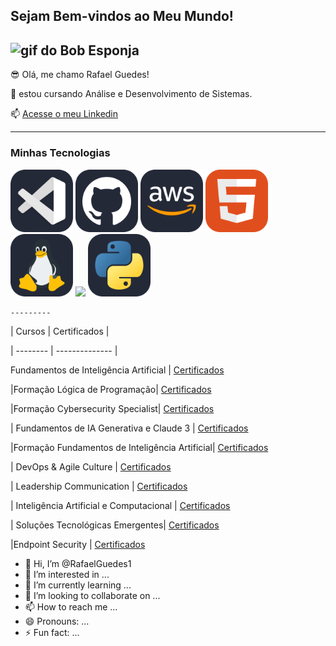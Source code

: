 ## Sejam Bem-vindos ao Meu Mundo!

![gif do Bob Esponja](https://media0.giphy.com/media/v1.Y2lkPTc5MGI3NjExMHFlZWNjMTBwY2hyaW9rdTR1Z3ByZGJnbHp3ZWhyeG4wZzk1OHQ3NCZlcD12MV9pbnRlcm5hbF9naWZfYnlfaWQmY3Q9Zw/DBW3BniaWrFo4/giphy.webp)
---------

😎 Olá, me chamo Rafael Guedes!

💬 estou cursando Análise e Desenvolvimento de Sistemas.

📫 [Acesse o meu Linkedin](https://www.linkedin.com/feed/)

----------

### Minhas Tecnologias

<img src="https://raw.githubusercontent.com/tandpfun/skill-icons/65dea6c4eaca7da319e552c09f4cf5a9a8dab2c8/icons/VSCode-Dark.svg" width="100px">
<img src="https://raw.githubusercontent.com/tandpfun/skill-icons/65dea6c4eaca7da319e552c09f4cf5a9a8dab2c8/icons/Github-Dark.svg" width="100px">
<img src="https://raw.githubusercontent.com/tandpfun/skill-icons/65dea6c4eaca7da319e552c09f4cf5a9a8dab2c8/icons/AWS-Dark.svg" width="100px">
<img src="https://raw.githubusercontent.com/tandpfun/skill-icons/65dea6c4eaca7da319e552c09f4cf5a9a8dab2c8/icons/HTML.svg" width="100px">
<img src="https://raw.githubusercontent.com/tandpfun/skill-icons/65dea6c4eaca7da319e552c09f4cf5a9a8dab2c8/icons/Linux-Dark.svg" width="100px">
<img src="https://raw.githubusercontent.com/tandpfun/skill-icons/65dea6c4eaca7da319e552c09f4cf5a9a8dab2c8/icons/Windows-Dark.svg" width="100px">
<img src="https://raw.githubusercontent.com/tandpfun/skill-icons/65dea6c4eaca7da319e552c09f4cf5a9a8dab2c8/icons/Python-Dark.svg" width="100px">

    ---------
| Cursos | Certificados |

| -------- | --------------  |

 Fundamentos de Inteligência Artificial | [Certificados](https://hermes.dio.me/certificates/cover/5I0RCTYG.jpg)
  
|Formação Lógica de Programação| [Certificados](https://hermes.dio.me/certificates/cover/AZLCUBX7.jpg)  

|Formação Cybersecurity Specialist| [Certificados](https://hermes.dio.me/certificates/YBLVG3DN.pdf)

| Fundamentos de IA Generativa e Claude 3 | [Certificados](https://hermes.dio.me/certificates/cover/63XTOGPV.jpg)

|Formação Fundamentos de Inteligência Artificial| [Certificados](https://hermes.dio.me/certificates/cover/5I0RCTYG.jpg)

| DevOps & Agile Culture | [Certificados](https://on.fiap.com.br/pluginfile.php/1/local_nanocourses/certificado_nanocourse/114766/87c55cc1343ea7d1768ea7863319d4f5/certificado.png)

| Leadership Communication | [Certificados](https://on.fiap.com.br/pluginfile.php/1/local_nanocourses/certificado_nanocourse/115348/ee80d4a8bbf5f6ae9f547cf58fa66374/certificado.png)

| Inteligência Artificial e Computacional | [Certificados](https://on.fiap.com.br/pluginfile.php/1/local_nanocourses/certificado_nanocourse/119349/60b451aae4e29e383db846f7160288d0/certificado.png)

| Soluções Tecnológicas Emergentes| [Certificados](https://on.fiap.com.br/pluginfile.php/1/local_nanocourses/certificado_nanocourse/120810/be3f0ee319784fc28ed0a67b8e58a68a/certificado.png)

|Endpoint Security | [Certificados](https://www.credly.com/badges/1238f00f-b42e-46ff-b68e-8b2afcdf55a4/linked_in_profile)
  






- 👋 Hi, I’m @RafaelGuedes1
- 👀 I’m interested in ...
- 🌱 I’m currently learning ...
- 💞️ I’m looking to collaborate on ...
- 📫 How to reach me ...
- 😄 Pronouns: ...
- ⚡ Fun fact: ...

<!---
RafaelGuedes1/RafaelGuedes1 is a ✨ special ✨ repository because its `README.md` (this file) appears on your GitHub profile.
You can click the Preview link to take a look at your changes.
--->
